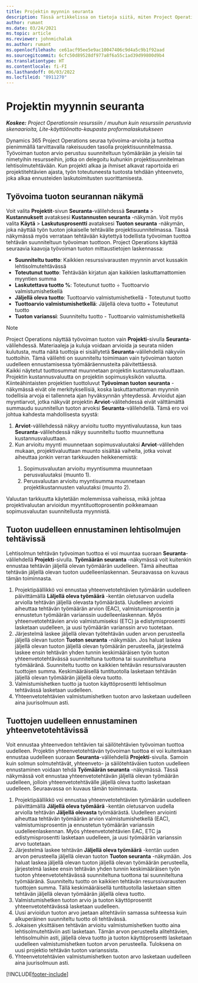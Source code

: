 ```yaml
---
title: Projektin myynnin seuranta
description: Tässä artikkelissa on tietoja siitä, miten Project Operations seuraa työn tuoton edistymistä projektissa.
author: rumant
ms.date: 03/24/2021
ms.topic: article
ms.reviewer: johnmichalak
ms.author: rumant
ms.openlocfilehash: ce61acf95ee5e9ac10047406c9d4a5c9b1f92aad
ms.sourcegitcommit: 6cfc50d89528df977a8f6a55c1ad39d99800d9b4
ms.translationtype: HT
ms.contentlocale: fi-FI
ms.lasthandoff: 06/03/2022
ms.locfileid: "8911270"
---
```

# <a name="project-sales-tracking"></a>Projektin myynnin seuranta

_**Koskee:** Project Operationsin resurssiin / muuhun kuin resurssiin perustuvia skenaarioita, Lite-käyttöönotto-kaupasta proformalaskutukseen_

Dynamics 365 Project Operations seuraa työvoima-arvioita ja tuottoa pienimmällä tarvittavalla rakeisuuden tasolla projektisuunnitelmassa. Työvoiman tuoton arvio perustuu suunniteltuun työmäärään ja yleisiin tai nimetyihin resursseihin, jotka on delegoitu kuhunkin projektisuunnitelman lehtisolmutehtävään. Kun projekti alkaa ja ihmiset alkavat raportoida eri projektitehtävien ajasta, työn toteutuneesta tuotosta tehdään yhteenveto, joka alkaa ennusteiden laskutoimitusten suorittamisesta.

## <a name="labor-revenue-tracking-view"></a>Työvoima tuoton seurannan näkymä

Voit valita **Projektit**-sivun **Seuranta**-välilehdessä **Seuranta** > **Kustannuksett** avataksesi **Kustannusten seuranta** -näkymän. Voit myös valita **Käytä** > **Laskutusprosentti** avataksesi **Tuoton seuranta** -näkymän, joka näyttää työn tuoton jokaiselle tehtävälle projektisuunnitelmassa. Tässä näkymässä myös verrataan tehtävään käytettyä todellista työvoiman tuottoa tehtävän suunniteltuun työvoiman tuottoon. Project Operations käyttää seuraavia kaavoja työvoiman tuoton mittaustietojen laskennassa:

- **Suunniteltu tuotto**: Kaikkien resurssivarausten myynnin arvot kussakin lehtisolmutehtävässä
- **Toteutunut tuotto**: Tehtävään kirjatun ajan kaikkien laskuttamattomien myyntien summa
- **Laskutettava tuotto %**: Toteutunut tuotto ÷ Tuottoarvio valmistumishetkellä
- **Jäljellä oleva tuotto**: Tuottoarvio valmistumishetkellä - Toteutunut tuotto
- **Tuottoarvio valmistumishetkellä**: Jäljellä oleva tuotto + Toteutunut tuotto
- **Tuoton varianssi**: Suunniteltu tuotto - Tuottoarvio valmistumishetkellä


> [!NOTE]
> Project Operations näyttää työvoiman tuoton vain **Projekti**-sivulla **Seuranta**-välilehdessä. Materiaaleja ja kuluja voidaan arvioida ja seurata niiden kulutusta, mutta näitä tuottoja ei sisällytetä **Seuranta**-välilehdellä näkyviin tuottoihin. Tämä välilehti on suunniteltu toimimaan vain työvoiman tuoton uudelleen ennustamisessa työmääräennusteita päivitettäessä.  
> Kaikki näytetut tuottosummat muunnetaan projektin kustannusvaluuttaan. Projektin kustannusvaluutta on projektin sopimusyksikön valuutta. Kiinteähintaisten projektien tuottoluvut **Työvoiman tuoton seuranta** -näkymässä eivät ole merkityksellisiä, koska laskuttamattoman myynnin todellisia arvoja ei tallenneta ajan hyväksynnän yhteydessä.
> Arvioidut ajan myyntiarvot, jotka näkyvät projektin **Arviot**-välitehdessä eivät välttämättä summaudu suunnitellun tuoton arvoksi **Seuranta**-välilehdellä. Tämä ero voi johtua kahdesta mahdollisesta syystä:
><ol>
   ><li> <b>Arviot</b>-välilehdessä näkyy arvioitu tuotto myyntivaluutassa, kun taas <b>Seuranta</b>-välilehdessä näkyy suunniteltu tuotto muunnettuna kustannusvaluuttaan. </li>
   ><li> Kun arvioitu myynti muunnetaan sopimusvaluutaksi <b>Arviot</b>-välilehden mukaan, projektivaluuttaan muunto sisältää vaiheita, jotka voivat aiheuttaa jonkin verran tarkkuuden heikkenemistä: </li>
><ol>
><li> Sopimusvaluutan arvioitu myyntisumma muunnetaan perusvaluutaksi (muunto 1).</li>
><li> Perusvaluutan arvioitu myyntisumma muunnetaan projektikustannusten valuutaksi (muunto 2). </li>
></ol>
></ol>
> Valuutan tarkkuutta käytetään molemmissa vaiheissa, mikä johtaa projektivaluutan arvioidun myyntituottoprosentin poikkeamaan sopimusvaluutan suunnitellusta myynnistä.
   

## <a name="reprojecting-revenues-on-leaf-node-tasks"></a>Tuoton uudelleen ennustaminen lehtisolmujen tehtävissä

Lehtisolmun tehtävän työvoiman tuottoa ei voi muuntaa suoraan **Seuranta**-välilehdellä **Projekti**-sivulla. **Työmäärän seuranta** -näkymässä voit kuitenkin ennustaa tehtävän jäljellä olevan työmäärän uudelleen. Tämä aiheuttaa tehtävän jäljellä olevan tuoton uudelleenlaskennan. Seuraavassa on kuvaus tämän toiminnasta.

1. Projektipäällikkö voi ennustaa yhteenvetotehtävien työmäärän uudelleen päivittämällä **Läljellä oleva työmäärä** -kentän oletusarvon uudella arviolla tehtävän jäljellä olevasta työmäärästä. Uudelleen arviointi aiheuttaa tehtävän työmäärän arvion (EAC), valmistumisprosentin ja ennustetun työmäärän varianssin uudelleenlaskennan. Myös yhteenvetotehtävien arvio valmistumiseksi (ETC) ja edistymisprosentti lasketaan uudelleen, ja uusi työmäärän varianssin arvo tuotetaan.
2. Järjestelmä laskee jäljellä olevan työtehtävän uuden arvon perusteella jäljellä olevan tuoton **Tuoton seuranta** -näkymään. Jos haluat laskea jäljellä olevan tuoton jäljellä olevan työmäärän perusteella, järjestelmä laskee ensin tehtävän yhden tunnin keskimääräisen työn tuoton yhteenvetotehtävässä suunniteltuna tuottona tai suunniteltuna työmääränä. Suunniteltu tuotto on kaikkien tehtävän resurssivarausten tuottojen summa. Keskimääräisellä tuntituotolla lasketaan tehtävän jäljellä olevan työmäärän jäljellä oleva tuotto.
3. Valmistumishetken tuotto ja tuoton käyttöprosentti lehtisolmun tehtävässä lasketaan uudelleen.
4. Yhteenvetotehtävien valmistumishetken tuoton arvo lasketaan uudelleen aina juurisolmuun asti.

## <a name="reprojecting-revenues-on-summary-tasks"></a>Tuottojen uudelleen ennustaminen yhteenvetotehtävissä

Voit ennustaa yhteenvedon tehtävien tai säilötehtävien työvoiman tuottoa uudelleen. Projektin yhteenvetotehtävän työvoiman tuottoa ei voi kuitenkaan ennustaa uudelleen suoraan **Seuranta**-välilehdellä **Projekti**-sivulla. Samoin kuin solmun solmutehtävät, yhteenveto- ja säilötehtäväien tuoton uudelleen ennustaminen voidaan tehdä **Työmäärän seuranta** -näkymässä. Tässä näkymässä voit ennustaa yhteenvetotehtävän jäljellä olevan työmäärän uudelleen, jolloin yhteenvetotehtävälle jäljellä oleva tuotto lasketaan uudelleen. Seuraavassa on kuvaus tämän toiminnasta.

1. Projektipäällikkö voi ennustaa yhteenvetotehtävien työmäärän uudelleen päivittämällä **Jäljellä oleva työmäärä** -kentän oletusarvon uudella arviolla tehtävän **Jäljellä olevasta** työmäärästä. Uudelleen arviointi aiheuttaa tehtävän työmäärän arvion valmistumishetkellä (EAC), valmistumisprosentin ja ennustetun työmäärän varianssin uudelleenlaskennan. Myös yhteenvetotehtävien EAC, ETC ja edistymisprosentti lasketaan uudelleen, ja uusi työmäärän varianssin arvo tuotetaan.
2. Järjestelmä laskee tehtävän **Jäljellä oleva työmäärä** -kentän uuden arvon perusteella jäljellä olevan tuoton **Tuoton seuranta** -näkymään. Jos haluat laskea jäljellä olevan tuoton jäljellä olevan työmäärän perusteella, järjestelmä laskee ensin tehtävän yhden tunnin keskimääräisen työn tuoton yhteenvetotehtävässä suunniteltuna tuottona tai suunniteltuna työmääränä. Suunniteltu tuotto on kaikkien tehtävän resurssivarausten tuottojen summa. Tällä keskimääräisellä tuntituotolla lasketaan sitten tehtävän jäljellä olevan työmäärän jäljellä oleva tuotto.
3. Valmistumishetken tuoton arvio ja tuoton käyttöprosentit yhteenvetotehtävässä lasketaan uudelleen.
4. Uusi arvioidun tuoton arvo jaetaan alitehtäviin samassa suhteessa kuin alkuperäinen suunniteltu tuotto oli tehtävässä.
5. Jokaisen yksittäisen tehtävän arvioitu valmistumishetken tuotto aina lehtisolmutehtäviin asti lasketaan. Tämän arvon perusteella alitehtävien, lehtisolmuihin asti, jäljellä oleva tuotto ja tuoton käyttöprosentti lasketaan uudelleen valmistumishetken tuoton arvon perusteella. Tuloksena on uusi projektio tehtävän tuoton varianssista. 
6. Yhteenvetotehtävien valmistumishetken tuoton arvo lasketaan uudelleen aina juurisolmuun asti.


[!INCLUDE[footer-include](../includes/footer-banner.md)]

